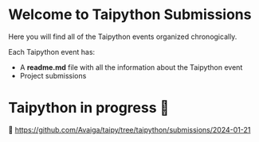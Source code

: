 # Welcome to Taipython Submissions
Here you will find all of the Taipython events organized chronogically.

Each Taipython event has:
- A **readme.md** file with all the information about the Taipython event
- Project submissions

# Taipython in progress 🏁
🚀 https://github.com/Avaiga/taipy/tree/taipython/submissions/2024-01-21
